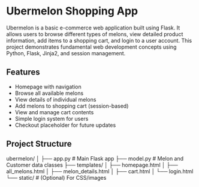 # Ubermelon Shopping App
Ubermelon is a basic e-commerce web application built using Flask. It allows users to browse different types of melons, view detailed product information, add items to a shopping cart, and login to a user account. This project demonstrates fundamental web development concepts using Python, Flask, Jinja2, and session management.
## Features

-  Homepage with navigation
-  Browse all available melons
-  View details of individual melons
-  Add melons to shopping cart (session-based)
-  View and manage cart contents
-  Simple login system for users
-  Checkout placeholder for future updates

  ## Project Structure
  ubermelon/
│
├── app.py # Main Flask app
├── model.py # Melon and Customer data classes
├── templates/
│ ├── homepage.html
│ ├── all_melons.html
│ ├── melon_details.html
│ ├── cart.html
│ └── login.html
└── static/ # (Optional) For CSS/images
